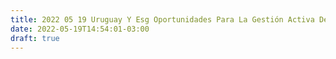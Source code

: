 ```yaml
---
title: 2022 05 19 Uruguay Y Esg Oportunidades Para La Gestión Activa De La Deuda Soberana
date: 2022-05-19T14:54:01-03:00
draft: true
---
```

